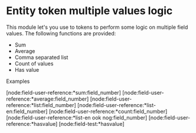 # Entity token multiple values logic

This module let's you use to tokens to perform some logic on multiple field values.
The following functions are provided:

* Sum
* Average
* Comma separated list
* Count of values
* Has value

Examples

[node:field-user-reference:*sum:field_number]
[node:field-user-reference:*average:field_number]
[node:field-user-reference:*list:field_number]
[node:field-user-reference:*list-en:field_number]
[node:field-user-reference:*count:field_number]
[node:field-user-reference:*list-en ook nog:field_number]
[node:field-user-reference:*hasvalue]
[node:field-test:*hasvalue]
